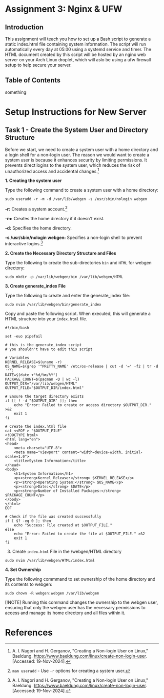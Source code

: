 
# Assignment 3: Nginx & UFW 

## Introduction

This assignment will teach you how to set up a Bash script to generate a static index.html file containing system information. The script will run automatically every day at 05:00 using a systemd service and timer. The HTML document created by this script will be hosted by an nginx web server on your Arch Linux droplet, which will aslo be using a ufw firewall setup to help secure your server.

## Table of Contents

something


# Setup Instructions for New Server

## Task 1 - Create the System User and Directory Structure

Before we start, we need to create a system user with a home directory and a login shell for a non-login user. The reason we would want to create a system user is because it enhances security by limiting permissions. It prevents direct logins to the system user, which reduces the risk of unauthorized access and accidental changes.[^1]

**1. Creating the system user**

Type the following command to create a system user with a home directory:

```
sudo useradd -r -m -d /var/lib/webgen -s /usr/sbin/nologin webgen
```

**-r:** Creates a system account.[^2]

**-m:** Creates the home directory if it doesn't exist.

**-d:** Specifies the home directory.

**-s /usr/sbin/nologin webgen:** Specifies a non-login shell to prevent interactive logins.[^1]

**2. Create the Necessary Directory Structure and Files**

Type the following to create the sub-directories `bin` and `HTML` for webgen directory:
```
sudo mkdir -p /var/lib/webgen/bin /var/lib/webgen/HTML
```

**3. Create generate_index File**

Type the following to create and enter the generate_index file:

```
sudo nvim /var/lib/webgen/bin/generate_index
```

Copy and paste the following script. When executed, this will generate a HTML structure into your `index.html` file.
```
#!/bin/bash

set -euo pipefail

# this is the generate_index script
# you shouldn't have to edit this script

# Variables
KERNEL_RELEASE=$(uname -r)
OS_NAME=$(grep '^PRETTY_NAME' /etc/os-release | cut -d '=' -f2 | tr -d '"')
DATE=$(date +"%d/%m/%Y")
PACKAGE_COUNT=$(pacman -Q | wc -l)
OUTPUT_DIR="/var/lib/webgen/HTML"
OUTPUT_FILE="$OUTPUT_DIR/index.html"

# Ensure the target directory exists
if [[ ! -d "$OUTPUT_DIR" ]]; then
    echo "Error: Failed to create or access directory $OUTPUT_DIR." >&2
    exit 1
fi

# Create the index.html file
cat <<EOF > "$OUTPUT_FILE"
<!DOCTYPE html>
<html lang="en">
<head>
    <meta charset="UTF-8">
    <meta name="viewport" content="width=device-width, initial-scale=1.0">
    <title>System Information</title>
</head>
<body>
    <h1>System Information</h1>
    <p><strong>Kernel Release:</strong> $KERNEL_RELEASE</p>
    <p><strong>Operating System:</strong> $OS_NAME</p>
    <p><strong>Date:</strong> $DATE</p>
    <p><strong>Number of Installed Packages:</strong> $PACKAGE_COUNT</p>
</body>
</html>
EOF

# Check if the file was created successfully
if [ $? -eq 0 ]; then
    echo "Success: File created at $OUTPUT_FILE."
else
    echo "Error: Failed to create the file at $OUTPUT_FILE." >&2
    exit 1
fi
```

3. Create `index.html` File in the /webgen/HTML directory
```
sudo nvim /var/lib/webgen/HTML/index.html
```

**4. Set Ownership**

Type the following commmand to set ownership of the home directory and its contents to webgen:

```
sudo chown -R webgen:webgen /var/lib/webgen
```

[!NOTE] Running this command changes the ownership to the webgen user, ensuring that only the webgen user has the necessary permissions to access and manage its home directory and all files within it.






























# References
[^1]: A. I. Nagori and H. Gerganov, "Creating a Non-login User on Linux," Baeldung. https://www.baeldung.com/linux/create-non-login-user. [Accessed: 19-Nov-2024].

[^2]: `man useradd` - Use `-r` options for creating a system user.








